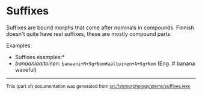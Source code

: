 # Suffixes
Suffixes are bound morphs that come after nominals in compounds. Finnish 
doesn't quite have real suffixes, these are mostly compound parts.

Examples:

* Suffixes examples:*
* *banaaniaaltoinen:* `banaani+N+Sg+Nom#aaltoinen+A+Sg+Nom` (Eng. # banana waveful)

* * *

<small>This (part of) documentation was generated from [src/fst/morphology/stems/suffixes.lexc](https://github.com/giellalt/lang-fin/blob/main/src/fst/morphology/stems/suffixes.lexc)</small>
